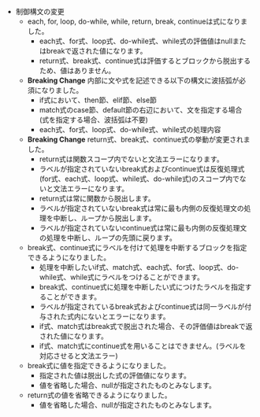 - 制御構文の変更
  - each, for, loop, do-while, while, return, break, continueは式になりました。
    - each式、for式、loop式、do-while式、while式の評価値はnullまたはbreakで返された値になります。
    - return式、break式、continue式は評価するとブロックから脱出するため、値はありません。
  - **Breaking Change** 内部に文や式を記述できる以下の構文に波括弧が必須になりました。
    - if式において、then節、elif節、else節
    - match式のcase節、default節の右辺において、文を指定する場合 (式を指定する場合、波括弧は不要)
    - each式、for式、loop式、do-while式、while式の処理内容
  - **Breaking Change** return式、break式、continue式の挙動が変更されました。
    - return式は関数スコープ内でないと文法エラーになります。
    - ラベルが指定されていないbreak式およびcontinue式は反復処理式(for式、each式、loop式、while式、do-while式)のスコープ内でないと文法エラーになります。
    - return式は常に関数から脱出します。
    - ラベルが指定されていないbreak式は常に最も内側の反復処理文の処理を中断し、ループから脱出します。
    - ラベルが指定されていないcontinue式は常に最も内側の反復処理文の処理を中断し、ループの先頭に戻ります。
  - break式、continue式にラベルを付けて処理を中断するブロックを指定できるようになりました。
    - 処理を中断したいif式、match式、each式、for式、loop式、do-while式、while式にラベルをつけることができます。
    - break式、continue式に処理を中断したい式につけたラベルを指定することができます。
    - ラベルが指定されているbreak式およびcontinue式は同一ラベルが付与された式内にないとエラーになります。
    - if式、match式はbreak式で脱出された場合、その評価値はbreakで返された値になります。
    - if式、match式にcontinue式を用いることはできません。(ラベルを対応させると文法エラー)
  - break式に値を指定できるようになりました。
    - 指定された値は脱出した式の評価値になります。
    - 値を省略した場合、nullが指定されたものとみなします。
  - return式の値を省略できるようになりました。
    - 値を省略した場合、nullが指定されたものとみなします。
